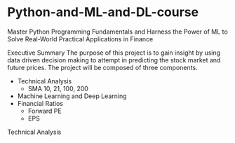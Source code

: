 # Python-and-ML-and-DL-course
Master Python Programming Fundamentals and Harness the Power of ML to Solve Real-World Practical Applications in Finance

Executive Summary
The purpose of this project is to gain insight by using data driven decision making to attempt in predicting the stock market and future prices. 
The project will be composed of three components. 
- Technical Analysis
  - SMA 10, 21, 100, 200
- Machine Learning and Deep Learning
- Financial Ratios
    - Forward PE
    - EPS

Technical Analysis


